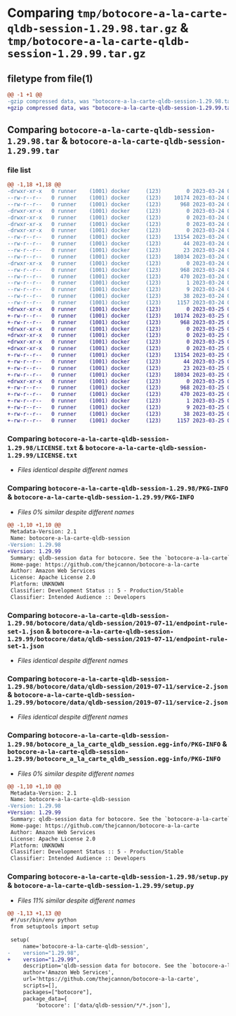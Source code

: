 # Comparing `tmp/botocore-a-la-carte-qldb-session-1.29.98.tar.gz` & `tmp/botocore-a-la-carte-qldb-session-1.29.99.tar.gz`

## filetype from file(1)

```diff
@@ -1 +1 @@
-gzip compressed data, was "botocore-a-la-carte-qldb-session-1.29.98.tar", last modified: Fri Mar 24 01:24:35 2023, max compression
+gzip compressed data, was "botocore-a-la-carte-qldb-session-1.29.99.tar", last modified: Sat Mar 25 01:23:01 2023, max compression
```

## Comparing `botocore-a-la-carte-qldb-session-1.29.98.tar` & `botocore-a-la-carte-qldb-session-1.29.99.tar`

### file list

```diff
@@ -1,18 +1,18 @@
-drwxr-xr-x   0 runner    (1001) docker     (123)        0 2023-03-24 01:24:35.174096 botocore-a-la-carte-qldb-session-1.29.98/
--rw-r--r--   0 runner    (1001) docker     (123)    10174 2023-03-24 01:24:34.000000 botocore-a-la-carte-qldb-session-1.29.98/LICENSE.txt
--rw-r--r--   0 runner    (1001) docker     (123)      968 2023-03-24 01:24:35.174096 botocore-a-la-carte-qldb-session-1.29.98/PKG-INFO
-drwxr-xr-x   0 runner    (1001) docker     (123)        0 2023-03-24 01:24:35.174096 botocore-a-la-carte-qldb-session-1.29.98/botocore/
-drwxr-xr-x   0 runner    (1001) docker     (123)        0 2023-03-24 01:24:35.174096 botocore-a-la-carte-qldb-session-1.29.98/botocore/data/
-drwxr-xr-x   0 runner    (1001) docker     (123)        0 2023-03-24 01:24:35.174096 botocore-a-la-carte-qldb-session-1.29.98/botocore/data/qldb-session/
-drwxr-xr-x   0 runner    (1001) docker     (123)        0 2023-03-24 01:24:35.174096 botocore-a-la-carte-qldb-session-1.29.98/botocore/data/qldb-session/2019-07-11/
--rw-r--r--   0 runner    (1001) docker     (123)    13154 2023-03-24 01:23:57.000000 botocore-a-la-carte-qldb-session-1.29.98/botocore/data/qldb-session/2019-07-11/endpoint-rule-set-1.json
--rw-r--r--   0 runner    (1001) docker     (123)       44 2023-03-24 01:23:57.000000 botocore-a-la-carte-qldb-session-1.29.98/botocore/data/qldb-session/2019-07-11/examples-1.json
--rw-r--r--   0 runner    (1001) docker     (123)       23 2023-03-24 01:23:57.000000 botocore-a-la-carte-qldb-session-1.29.98/botocore/data/qldb-session/2019-07-11/paginators-1.json
--rw-r--r--   0 runner    (1001) docker     (123)    18034 2023-03-24 01:23:57.000000 botocore-a-la-carte-qldb-session-1.29.98/botocore/data/qldb-session/2019-07-11/service-2.json
-drwxr-xr-x   0 runner    (1001) docker     (123)        0 2023-03-24 01:24:35.174096 botocore-a-la-carte-qldb-session-1.29.98/botocore_a_la_carte_qldb_session.egg-info/
--rw-r--r--   0 runner    (1001) docker     (123)      968 2023-03-24 01:24:35.000000 botocore-a-la-carte-qldb-session-1.29.98/botocore_a_la_carte_qldb_session.egg-info/PKG-INFO
--rw-r--r--   0 runner    (1001) docker     (123)      470 2023-03-24 01:24:35.000000 botocore-a-la-carte-qldb-session-1.29.98/botocore_a_la_carte_qldb_session.egg-info/SOURCES.txt
--rw-r--r--   0 runner    (1001) docker     (123)        1 2023-03-24 01:24:35.000000 botocore-a-la-carte-qldb-session-1.29.98/botocore_a_la_carte_qldb_session.egg-info/dependency_links.txt
--rw-r--r--   0 runner    (1001) docker     (123)        9 2023-03-24 01:24:35.000000 botocore-a-la-carte-qldb-session-1.29.98/botocore_a_la_carte_qldb_session.egg-info/top_level.txt
--rw-r--r--   0 runner    (1001) docker     (123)       38 2023-03-24 01:24:35.174096 botocore-a-la-carte-qldb-session-1.29.98/setup.cfg
--rw-r--r--   0 runner    (1001) docker     (123)     1157 2023-03-24 01:24:34.000000 botocore-a-la-carte-qldb-session-1.29.98/setup.py
+drwxr-xr-x   0 runner    (1001) docker     (123)        0 2023-03-25 01:23:01.704685 botocore-a-la-carte-qldb-session-1.29.99/
+-rw-r--r--   0 runner    (1001) docker     (123)    10174 2023-03-25 01:23:01.000000 botocore-a-la-carte-qldb-session-1.29.99/LICENSE.txt
+-rw-r--r--   0 runner    (1001) docker     (123)      968 2023-03-25 01:23:01.704685 botocore-a-la-carte-qldb-session-1.29.99/PKG-INFO
+drwxr-xr-x   0 runner    (1001) docker     (123)        0 2023-03-25 01:23:01.704685 botocore-a-la-carte-qldb-session-1.29.99/botocore/
+drwxr-xr-x   0 runner    (1001) docker     (123)        0 2023-03-25 01:23:01.704685 botocore-a-la-carte-qldb-session-1.29.99/botocore/data/
+drwxr-xr-x   0 runner    (1001) docker     (123)        0 2023-03-25 01:23:01.704685 botocore-a-la-carte-qldb-session-1.29.99/botocore/data/qldb-session/
+drwxr-xr-x   0 runner    (1001) docker     (123)        0 2023-03-25 01:23:01.704685 botocore-a-la-carte-qldb-session-1.29.99/botocore/data/qldb-session/2019-07-11/
+-rw-r--r--   0 runner    (1001) docker     (123)    13154 2023-03-25 01:22:12.000000 botocore-a-la-carte-qldb-session-1.29.99/botocore/data/qldb-session/2019-07-11/endpoint-rule-set-1.json
+-rw-r--r--   0 runner    (1001) docker     (123)       44 2023-03-25 01:22:12.000000 botocore-a-la-carte-qldb-session-1.29.99/botocore/data/qldb-session/2019-07-11/examples-1.json
+-rw-r--r--   0 runner    (1001) docker     (123)       23 2023-03-25 01:22:12.000000 botocore-a-la-carte-qldb-session-1.29.99/botocore/data/qldb-session/2019-07-11/paginators-1.json
+-rw-r--r--   0 runner    (1001) docker     (123)    18034 2023-03-25 01:22:12.000000 botocore-a-la-carte-qldb-session-1.29.99/botocore/data/qldb-session/2019-07-11/service-2.json
+drwxr-xr-x   0 runner    (1001) docker     (123)        0 2023-03-25 01:23:01.704685 botocore-a-la-carte-qldb-session-1.29.99/botocore_a_la_carte_qldb_session.egg-info/
+-rw-r--r--   0 runner    (1001) docker     (123)      968 2023-03-25 01:23:01.000000 botocore-a-la-carte-qldb-session-1.29.99/botocore_a_la_carte_qldb_session.egg-info/PKG-INFO
+-rw-r--r--   0 runner    (1001) docker     (123)      470 2023-03-25 01:23:01.000000 botocore-a-la-carte-qldb-session-1.29.99/botocore_a_la_carte_qldb_session.egg-info/SOURCES.txt
+-rw-r--r--   0 runner    (1001) docker     (123)        1 2023-03-25 01:23:01.000000 botocore-a-la-carte-qldb-session-1.29.99/botocore_a_la_carte_qldb_session.egg-info/dependency_links.txt
+-rw-r--r--   0 runner    (1001) docker     (123)        9 2023-03-25 01:23:01.000000 botocore-a-la-carte-qldb-session-1.29.99/botocore_a_la_carte_qldb_session.egg-info/top_level.txt
+-rw-r--r--   0 runner    (1001) docker     (123)       38 2023-03-25 01:23:01.704685 botocore-a-la-carte-qldb-session-1.29.99/setup.cfg
+-rw-r--r--   0 runner    (1001) docker     (123)     1157 2023-03-25 01:23:01.000000 botocore-a-la-carte-qldb-session-1.29.99/setup.py
```

### Comparing `botocore-a-la-carte-qldb-session-1.29.98/LICENSE.txt` & `botocore-a-la-carte-qldb-session-1.29.99/LICENSE.txt`

 * *Files identical despite different names*

### Comparing `botocore-a-la-carte-qldb-session-1.29.98/PKG-INFO` & `botocore-a-la-carte-qldb-session-1.29.99/PKG-INFO`

 * *Files 0% similar despite different names*

```diff
@@ -1,10 +1,10 @@
 Metadata-Version: 2.1
 Name: botocore-a-la-carte-qldb-session
-Version: 1.29.98
+Version: 1.29.99
 Summary: qldb-session data for botocore. See the `botocore-a-la-carte` package for more info.
 Home-page: https://github.com/thejcannon/botocore-a-la-carte
 Author: Amazon Web Services
 License: Apache License 2.0
 Platform: UNKNOWN
 Classifier: Development Status :: 5 - Production/Stable
 Classifier: Intended Audience :: Developers
```

### Comparing `botocore-a-la-carte-qldb-session-1.29.98/botocore/data/qldb-session/2019-07-11/endpoint-rule-set-1.json` & `botocore-a-la-carte-qldb-session-1.29.99/botocore/data/qldb-session/2019-07-11/endpoint-rule-set-1.json`

 * *Files identical despite different names*

### Comparing `botocore-a-la-carte-qldb-session-1.29.98/botocore/data/qldb-session/2019-07-11/service-2.json` & `botocore-a-la-carte-qldb-session-1.29.99/botocore/data/qldb-session/2019-07-11/service-2.json`

 * *Files identical despite different names*

### Comparing `botocore-a-la-carte-qldb-session-1.29.98/botocore_a_la_carte_qldb_session.egg-info/PKG-INFO` & `botocore-a-la-carte-qldb-session-1.29.99/botocore_a_la_carte_qldb_session.egg-info/PKG-INFO`

 * *Files 0% similar despite different names*

```diff
@@ -1,10 +1,10 @@
 Metadata-Version: 2.1
 Name: botocore-a-la-carte-qldb-session
-Version: 1.29.98
+Version: 1.29.99
 Summary: qldb-session data for botocore. See the `botocore-a-la-carte` package for more info.
 Home-page: https://github.com/thejcannon/botocore-a-la-carte
 Author: Amazon Web Services
 License: Apache License 2.0
 Platform: UNKNOWN
 Classifier: Development Status :: 5 - Production/Stable
 Classifier: Intended Audience :: Developers
```

### Comparing `botocore-a-la-carte-qldb-session-1.29.98/setup.py` & `botocore-a-la-carte-qldb-session-1.29.99/setup.py`

 * *Files 11% similar despite different names*

```diff
@@ -1,13 +1,13 @@
 #!/usr/bin/env python
 from setuptools import setup
 
 setup(
     name='botocore-a-la-carte-qldb-session',
-    version="1.29.98",
+    version="1.29.99",
     description='qldb-session data for botocore. See the `botocore-a-la-carte` package for more info.',
     author='Amazon Web Services',
     url='https://github.com/thejcannon/botocore-a-la-carte',
     scripts=[],
     packages=["botocore"],
     package_data={
         'botocore': ['data/qldb-session/*/*.json'],
```

